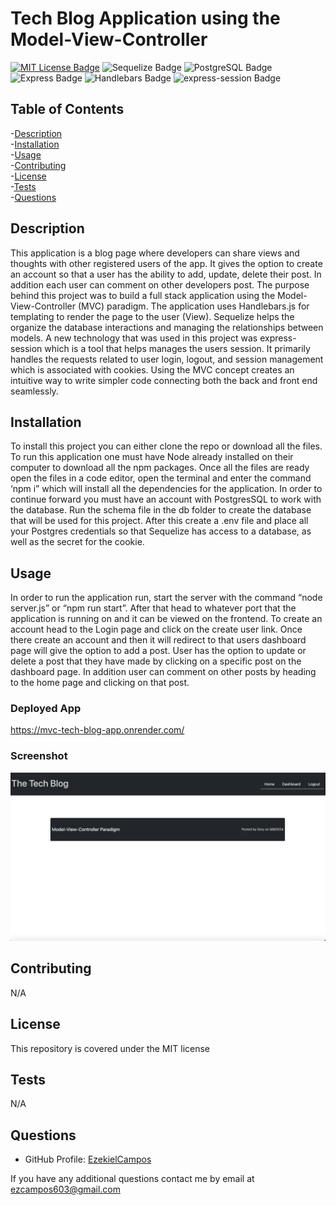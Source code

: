 
# Tech Blog Application using the Model-View-Controller

[![MIT License Badge](https://img.shields.io/badge/license-MIT-green?style=for-the-badge)](/LICENSE)
![Sequelize Badge](https://img.shields.io/badge/sequelize-323330?style=for-the-badge&logo=sequelize&logoColor=blue)
![PostgreSQL Badge](https://img.shields.io/badge/postgresql-336791?style=for-the-badge&logo=postgresql&logoColor=white)
![Express Badge](https://img.shields.io/badge/Express.js-404D59?style=for-the-badge)
![Handlebars Badge](https://img.shields.io/badge/handlebars.js-000000?style=for-the-badge&logo=handlebarsdotjs&logoColor=white)
![express-session Badge](https://img.shields.io/badge/express--session-000000?style=for-the-badge&logo=express&logoColor=white)



## Table of Contents
-[Description](#description)
<br/>
-[Installation](#installation)
<br/>
-[Usage](#usage)
<br/>
-[Contributing](#contributing)
<br/>
-[License](#license)
<br/>
-[Tests](#tests)
<br/>
-[Questions](#questions)
<br/>

## Description

This application is a blog page where developers can share views and thoughts with other registered users of the app.  It gives the option to create an account so that a user has the ability to add, update, delete  their post.  In addition each user can comment on other developers post.  The purpose behind this project was to build a full stack application using the Model-View-Controller (MVC) paradigm.  The application uses Handlebars.js for templating to render the page to the user (View). Sequelize helps the organize the database interactions and managing the relationships between models.  A new technology that was used in this project was express-session which is a tool that helps manages the users session. It primarily handles the requests related to user login, logout, and session management which is associated with cookies.  Using the MVC concept creates an intuitive way to write simpler code connecting both the back and front end seamlessly.

## Installation

To install this project you can either clone the repo or download all the files.  To run this application one must have Node already installed on their computer to download all the npm packages.  Once all the files are ready open the files in a code editor, open the terminal and enter the command ‘npm i” which will install all the dependencies for the application.  In order to continue forward you must have an account with PostgresSQL to work with the database.  Run the schema file in the db folder to create the database that will be used for this project.  After this create a .env file and place all your Postgres credentials so that Sequelize has access to a database, as well as the secret for the cookie.  

## Usage

In order to run the application run, start the server with the command “node server.js” or “npm run start”.  After that head to whatever port that the application is running on and it can be viewed on the frontend.  To create an account head to the Login page and click on the create user link.  Once there create an account and then it will redirect to that users dashboard page will give the option to add a post.  User has the option to update or delete a post that they have made by clicking on a specific post on the dashboard page.  In addition user can comment on other posts by heading to the home page and clicking on that post.

### Deployed App
https://mvc-tech-blog-app.onrender.com/

### Screenshot
![alt](./public/img/tech-blog-main.png)

## Contributing

N/A
## License

This repository is covered under the MIT license

## Tests

N/A


## Questions

* GitHub Profile: [EzekielCampos](https://github.com/EzekielCampos)

If you have any additional questions contact me by email at ezcampos603@gmail.com

